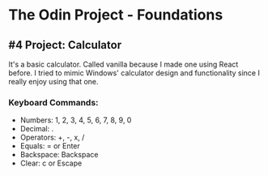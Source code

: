 # The Odin Project - Foundations
## #4 Project: Calculator

It's a basic calculator. Called vanilla because I made one using React before. I tried to mimic Windows' calculator design and functionality since I really enjoy using that one.

### Keyboard Commands:

- Numbers: 1, 2, 3, 4, 5, 6, 7, 8, 9, 0
- Decimal: .
- Operators: +, -, x, /
- Equals: = or Enter
- Backspace: Backspace
- Clear: c or Escape